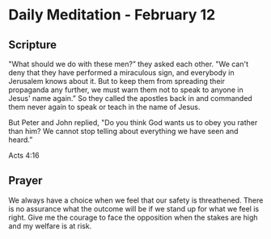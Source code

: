 # Daily Meditation - February 12

## Scripture

"What should we do with these men?” they asked each other. "We can't deny that
they have performed a miraculous sign, and everybody in Jerusalem knows about
it. But to keep them from spreading their propaganda any further, we must warn
them not to speak to anyone in Jesus' name again.” So they called the apostles
back in and commanded them never again to speak or teach in the name of Jesus. 

But Peter and John replied, "Do you think God wants us to obey you rather than
him? We cannot stop telling about everything we have seen and heard.” 

Acts 4:16


## Prayer

We always have a choice when we feel that our safety is threathened. There is
no assurance what the outcome will be if we stand up for what we feel is right.
Give me the courage to face the opposition when the stakes are high and my
welfare is at risk.

